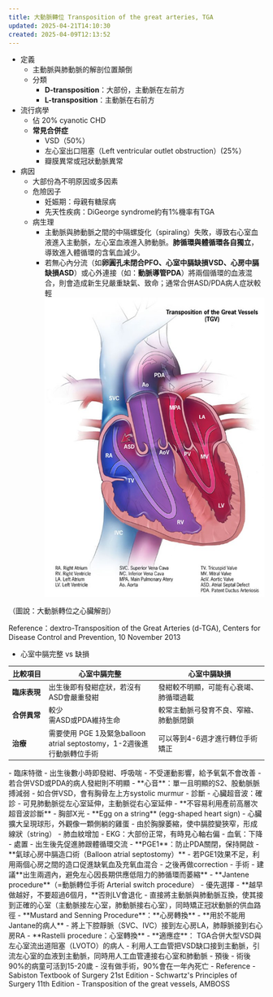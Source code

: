 ```yaml
---
title: 大動脈轉位 Transposition of the great arteries, TGA
updated: 2025-04-21T14:10:30
created: 2025-04-09T12:13:52
---
```


- 定義
  - 主動脈與肺動脈的解剖位置顛倒
  - 分類
    - **D-transposition**：大部份，主動脈在左前方
    - **L-transposition**：主動脈在右前方
- 流行病學
  - 佔 20% cyanotic CHD
  - **常見合併症**
    - VSD（50%）
    - 左心室出口阻塞（Left ventricular outlet obstruction）(25%）
    - 瓣膜異常或冠狀動脈異常
- 病因
  - 大部份為不明原因或多因素
  - 危險因子
    - 妊娠期：母親有糖尿病
    - 先天性疾病：DiGeorge syndrome約有1%機率有TGA
  - 病生理
    - 主動脈與肺動脈之間的中隔螺旋化（spiraling）失敗，導致右心室血液進入主動脈，左心室血液進入肺動脈。**肺循環與體循環各自獨立**，導致進入體循環的含氧血減少。
    - 若無心內分流（如**卵圓孔未閉合PFO、心室中膈缺損VSD、心房中膈缺損ASD**）或心外連接（如：**動脈導管PDA**）將兩個循環的血液混合，則會造成新生兒嚴重缺氣、致命；通常合併ASD/PDA病人症狀較輕
![image1](../../../../resources/3f20e87a2ebc470d89b8f62ceb8f225d.png)

（圖說：大動脈轉位之心臟解剖）

Reference：dextro-Transposition of the Great Arteries (d-TGA), Centers for Disease Control and Prevention, 10 November 2013

- 心室中膈完整 vs 缺損
<table>
<colgroup>
<col style="width: 14%" />
<col style="width: 42%" />
<col style="width: 42%" />
</colgroup>
<thead>
<tr class="header">
<th><strong>比較項目</strong></th>
<th><strong>心室中膈完整</strong></th>
<th><strong>心室中膈缺損</strong></th>
</tr>
</thead>
<tbody>
<tr class="odd">
<td><strong>臨床表現</strong></td>
<td>出生後即有發紺症狀，若沒有ASD會嚴重發紺</td>
<td>發紺較不明顯，可能有心衰竭、肺循環過載</td>
</tr>
<tr class="even">
<td><strong>合併異常</strong></td>
<td>較少<br />
需ASD或PDA維持生命</td>
<td>較常主動脈弓發育不良、窄縮、肺動脈閉鎖</td>
</tr>
<tr class="odd">
<td><strong>治療</strong></td>
<td>需要使用 PGE 1及緊急balloon atrial septostomy，1-2週後進行動脈轉位手術</td>
<td>可以等到4-6週才進行轉位手術矯正</td>
</tr>
</tbody>
</table>
- 臨床特徵
  - 出生後數小時即發紺、呼吸喘
    - 不受運動影響，給予氧氣不會改善
    - 若合併VSD或PDA的病人發紺則不明顯
  - **心音**：單一且明顯的S2、股動脈脈搏減弱
    - 如合併VSD，會有胸骨左上方systolic murmur
- 診斷
  - 心臟超音波：確診
    - 可見肺動脈從左心室延伸，主動脈從右心室延伸
    - **不容易利用產前高層次超音波診斷**
  - 胸部X光
    - **Egg on a string** (egg-shaped heart sign)
      - 心臟擴大呈現球形，外觀像一顆側躺的雞蛋
      - 由於胸腺萎縮，使中膈腔變狹窄，形成線狀（string）
    - 肺血紋增加
  - EKG：大部份正常，有時見心軸右偏
  - 血氧：下降
- 處置
  - 出生後先促進肺跟體循環交流
    - **PGE1**：防止PDA關閉，保持開啟
    - **氣球心房中膈造口術（Balloon atrial septostomy）**
      - 若PGE1效果不足，利用兩個心房之間的造口促進缺氧血及充氧血混合
      - 之後再做correction
  - 手術
    - 建議**出生兩週內，避免左心因長期供應低阻力的肺循環而萎縮**
    - **Jantene procedure**（=動脈轉位手術 Arterial switch procedure）
      - 優先選擇
      - **越早做越好，不要超過6個月，**否則LV會退化
      - 直接將主動脈與肺動脈互換，使其接到正確的心室（主動脈接左心室，肺動脈接右心室），同時矯正冠狀動脈的供血路徑
    - **Mustard and Senning Procedure**：**心房轉換**
      - **用於不能用Jantane的病人**
      - 將上下腔靜脈（SVC、IVC）接到左心房LA，肺靜脈接到右心房RA
    - **Rastelli procedure：心室轉換**
      - **適應症**： TGA合併大型VSD與左心室流出道阻塞（LVOTO）的病人
      - 利用人工血管把VSD缺口接到主動脈，引流左心室的血液到主動脈，同時用人工血管連接右心室和肺動脈
- 預後
  - 術後90%的病童可活到15-20歲
  - 沒有做手術，90%會在一年內死亡
- Reference
  - Sabiston Textbook of Surgery 21st Edition
  - Schwartz's Principles of Surgery 11th Edition
  - Transposition of the great vessels, AMBOSS
